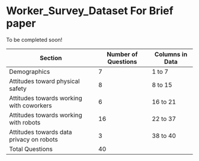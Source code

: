 # Worker_Survey_Dataset For Brief paper

To be completed soon!



| Section |	Number of Questions	| Columns in Data |
| ------------- | ------------- | ------------- |
| Demographics |	7	| 1 to 7 |
| Attitudes toward physical safety |	8	| 8 to 15 |
| Attitudes towards working with coworkers |	6	| 16 to 21 |
| Attitudes towards working with robots	| 16 |	22 to 37 |
| Attitudes towards data privacy on robots	| 3 |	38 to 40 |
| Total Questions	| 40 |  |	
